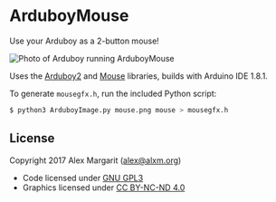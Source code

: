 ArduboyMouse
============

Use your Arduboy as a 2-button mouse!

![Photo of Arduboy running ArduboyMouse](https://github.com/alxm/arduboy-mouse/raw/master/arduboymouse.png "Photo of Arduboy running ArduboyMouse")

Uses the [Arduboy2](https://github.com/MLXXXp/Arduboy2) and [Mouse](https://www.arduino.cc/en/Reference/MouseKeyboard) libraries, builds with Arduino IDE 1.8.1.

To generate `mousegfx.h`, run the included Python script:

```sh
$ python3 ArduboyImage.py mouse.png mouse > mousegfx.h
```

License
-------

Copyright 2017 Alex Margarit (alex@alxm.org)

* Code licensed under [GNU GPL3](https://www.gnu.org/licenses/gpl.html)
* Graphics licensed under [CC BY-NC-ND 4.0](https://creativecommons.org/licenses/by-nc-nd/4.0/)
